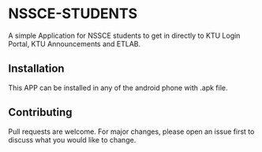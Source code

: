 # NSSCE-STUDENTS
A simple Application for NSSCE students to get in directly to KTU Login Portal, KTU Announcements and ETLAB.

## Installation
This APP can be installed in any of the android phone with .apk file.

## Contributing
Pull requests are welcome. For major changes, please open an issue first to discuss what you would like to change.
